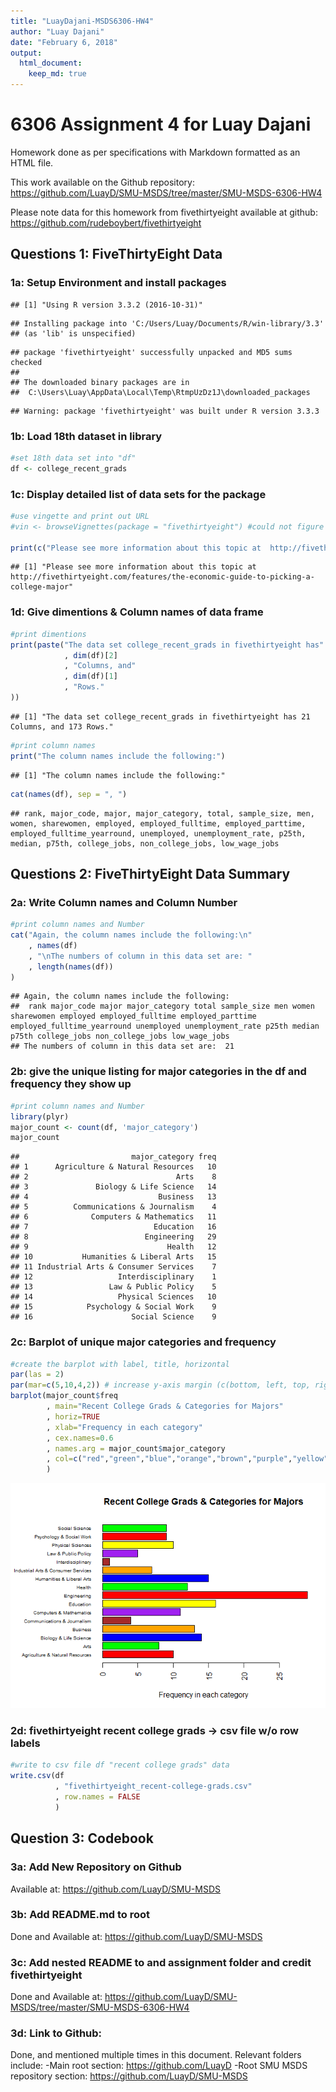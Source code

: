 ```yaml
---
title: "LuayDajani-MSDS6306-HW4"
author: "Luay Dajani"
date: "February 6, 2018"
output: 
  html_document:
    keep_md: true
---
```




# 6306 Assignment 4 for Luay Dajani

Homework done as per specifications with Markdown formatted as an HTML file.

This work available on the Github repository: https://github.com/LuayD/SMU-MSDS/tree/master/SMU-MSDS-6306-HW4

Please note data for this homework from fivethirtyeight available at github: https://github.com/rudeboybert/fivethirtyeight 

## Questions 1: FiveThirtyEight Data

### 1a: Setup Environment and install packages


```
## [1] "Using R version 3.3.2 (2016-10-31)"
```

```
## Installing package into 'C:/Users/Luay/Documents/R/win-library/3.3'
## (as 'lib' is unspecified)
```

```
## package 'fivethirtyeight' successfully unpacked and MD5 sums checked
## 
## The downloaded binary packages are in
## 	C:\Users\Luay\AppData\Local\Temp\RtmpUzDz1J\downloaded_packages
```

```
## Warning: package 'fivethirtyeight' was built under R version 3.3.3
```

### 1b: Load 18th dataset in library


```r
#set 18th data set into "df"
df <- college_recent_grads
```

### 1c: Display detailed list of data sets for the package


```r
#use vingette and print out URL
#vin <- browseVignettes(package = "fivethirtyeight") #could not figure this out!!! so went ahead and out the URL of interest from the packsge below:

print(c("Please see more information about this topic at  http://fivethirtyeight.com/features/the-economic-guide-to-picking-a-college-major"))
```

```
## [1] "Please see more information about this topic at  http://fivethirtyeight.com/features/the-economic-guide-to-picking-a-college-major"
```

### 1d: Give dimentions & Column names of data frame


```r
#print dimentions
print(paste("The data set college_recent_grads in fivethirtyeight has"
            , dim(df)[2]
            , "Columns, and"
            , dim(df)[1]
            , "Rows."
))
```

```
## [1] "The data set college_recent_grads in fivethirtyeight has 21 Columns, and 173 Rows."
```

```r
#print column names
print("The column names include the following:")
```

```
## [1] "The column names include the following:"
```

```r
cat(names(df), sep = ", ")
```

```
## rank, major_code, major, major_category, total, sample_size, men, women, sharewomen, employed, employed_fulltime, employed_parttime, employed_fulltime_yearround, unemployed, unemployment_rate, p25th, median, p75th, college_jobs, non_college_jobs, low_wage_jobs
```

## Questions 2: FiveThirtyEight Data Summary

### 2a: Write Column names and Column Number


```r
#print column names and Number
cat("Again, the column names include the following:\n"
    , names(df)
    , "\nThe numbers of column in this data set are: "  
    , length(names(df))
)
```

```
## Again, the column names include the following:
##  rank major_code major major_category total sample_size men women sharewomen employed employed_fulltime employed_parttime employed_fulltime_yearround unemployed unemployment_rate p25th median p75th college_jobs non_college_jobs low_wage_jobs 
## The numbers of column in this data set are:  21
```

### 2b: give the unique listing for major categories in the df and frequency they show up


```r
#print column names and Number
library(plyr)
major_count <- count(df, 'major_category')
major_count
```

```
##                         major_category freq
## 1      Agriculture & Natural Resources   10
## 2                                 Arts    8
## 3               Biology & Life Science   14
## 4                             Business   13
## 5          Communications & Journalism    4
## 6              Computers & Mathematics   11
## 7                            Education   16
## 8                          Engineering   29
## 9                               Health   12
## 10           Humanities & Liberal Arts   15
## 11 Industrial Arts & Consumer Services    7
## 12                   Interdisciplinary    1
## 13                 Law & Public Policy    5
## 14                   Physical Sciences   10
## 15            Psychology & Social Work    9
## 16                      Social Science    9
```

### 2c: Barplot of unique major categories and frequency


```r
#create the barplot with label, title, horizontal
par(las = 2)
par(mar=c(5,10,4,2)) # increase y-axis margin (c(bottom, left, top, right))
barplot(major_count$freq
        , main="Recent College Grads & Categories for Majors"
        , horiz=TRUE
        , xlab="Frequency in each category"
        , cex.names=0.6
        , names.arg = major_count$major_category
        , col=c("red","green","blue","orange","brown","purple","yellow")
        )
```

![](LuayDajani-6306-HW4-20180206_files/figure-html/2c-1.png)<!-- -->

### 2d: fivethirtyeight recent college grads -> csv file w/o row labels


```r
#write to csv file df "recent college grads" data
write.csv(df
          , "fivethirtyeight_recent-college-grads.csv"
          , row.names = FALSE
          )
```

## Question 3: Codebook

### 3a: Add New Repository on Github
Available at: https://github.com/LuayD/SMU-MSDS

### 3b: Add README.md to root 
Done and Available at: https://github.com/LuayD/SMU-MSDS

### 3c: Add nested README to and assignment folder and credit fivethirtyeight
Done and Available at: https://github.com/LuayD/SMU-MSDS/tree/master/SMU-MSDS-6306-HW4

### 3d: Link to Github:
Done, and mentioned multiple times in this document. Relevant folders include:
-Main root section: https://github.com/LuayD
-Root SMU MSDS repository section: https://github.com/LuayD/SMU-MSDS 
